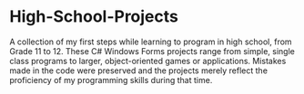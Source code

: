 # High-School-Projects
A collection of my first steps while learning to program in high school, from Grade 11 to 12. 
These C# Windows Forms projects range from simple, single class programs to larger, object-oriented games or applications. 
Mistakes made in the code were preserved and the projects merely reflect the proficiency of my programming skills during that time.
